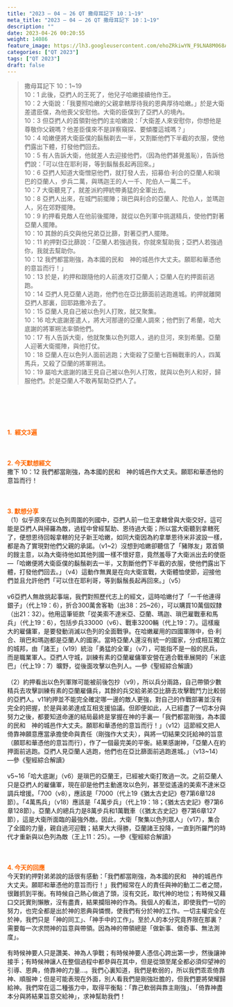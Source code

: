 ```yaml
---
title: "2023 – 04 – 26 QT 撒母耳記下 10：1~19"
meta_title: "2023 – 04 – 26 QT 撒母耳記下 10：1~19"
description: ""
date: 2023-04-26 00:20:55
weight: 14086
feature_image: https://lh3.googleusercontent.com/ehoZRkiwYN_F9LNA8M068AYxt73EavCZno-PD1cJRuf5BbSkQVUWr3gNEbt5kSs28Pb_Elg17kSrtf9ybWvojWoMV6I4tPM3vGRGDq6GkKkPdL2Gut4QAIw4-uykKUAtNiKgQKntvsU=w800
categories: ["QT 2023"]
tags: ["QT 2023"]
draft: false
---
```


<blockquote>撒母耳記下 10：1~19<br />
10：1 此後，亞捫人的王死了，他兒子哈嫩接續他作王。<br />
10：2 大衛說：「我要照哈嫩的父親拿轄厚待我的恩典厚待哈嫩。」於是大衛差遣臣僕，為他喪父安慰他。大衛的臣僕到了亞捫人的境內。<br />
10：3 但亞捫人的首領對他們的主哈嫩說：「大衛差人來安慰你，你想他是尊敬你父親嗎？他差臣僕來不是詳察窺探、要傾覆這城嗎？」<br />
10：4 哈嫩便將大衛臣僕的鬍鬚剃去一半，又割斷他們下半截的衣服，使他們露出下體，打發他們回去。<br />
10：5 有人告訴大衛，他就差人去迎接他們，（因為他們甚覺羞恥），告訴他們說：「可以住在耶利哥，等到鬍鬚長起再回來。」<br />
10：6 亞捫人知道大衛憎惡他們，就打發人去，招募伯‧利合的亞蘭人和瑣巴的亞蘭人，步兵二萬，與瑪迦王的人一千、陀伯人一萬二千。<br />
10：7 大衛聽見了，就差派約押統帶勇猛的全軍出去。<br />
10：8 亞捫人出來，在城門前擺陣；瑣巴與利合的亞蘭人、陀伯人，並瑪迦人，另在郊野擺陣。<br />
10：9 約押看見敵人在他前後擺陣，就從以色列軍中挑選精兵，使他們對著亞蘭人擺陣。<br />
10：10 其餘的兵交與他兄弟亞比篩，對著亞捫人擺陣。<br />
10：11 約押對亞比篩說：「亞蘭人若強過我，你就來幫助我；亞捫人若強過你，我就去幫助你。<br />
10：12 我們都當剛強，為本國的民和　神的城邑作大丈夫。願耶和華憑他的意旨而行！」<br />
10：13 於是，約押和跟隨他的人前進攻打亞蘭人；亞蘭人在約押面前逃跑。<br />
10：14 亞捫人見亞蘭人逃跑，他們也在亞比篩面前逃跑進城。約押就離開亞捫人那裏，回耶路撒冷去了。<br />
10：15 亞蘭人見自己被以色列人打敗，就又聚集。<br />
10：16 哈大底謝差遣人，將大河那邊的亞蘭人調來；他們到了希蘭，哈大底謝的將軍朔法率領他們。<br />
10：17 有人告訴大衛，他就聚集以色列眾人，過約旦河，來到希蘭。亞蘭人迎著大衛擺陣，與他打仗。<br />
10：18 亞蘭人在以色列人面前逃跑；大衛殺了亞蘭七百輛戰車的人，四萬馬兵，又殺了亞蘭的將軍朔法。<br />
10：19 屬哈大底謝的諸王見自己被以色列人打敗，就與以色列人和好，歸服他們。於是亞蘭人不敢再幫助亞捫人了。</blockquote><br />
&nbsp;<br />
<br />
&nbsp;<br />
<br />
<span style="color: #ff6600;"><strong>1.  經文3遍</strong></span><br />
<br />
&nbsp;<br />
<br />
<span style="color: #ff6600;"><strong>2. 今天默想經文<br />
</strong></span>撒下 10：12 我們都當剛強，為本國的民和　神的城邑作大丈夫。願耶和華憑他的意旨而行！<br />
<br />
&nbsp;<br />
<br />
<strong><span style="color: #ff6600;">3. 默想分享<br />
</span></strong>（1）似乎原來在以色列周圍的列國中，亞捫人前一位王拿轄曾與大衛交好。這可能是亞捫人與掃羅為敵，過程中曾經幫助、恩待過大衛；所以當大衛聽到拿轄死了，便想恩待回報拿轄的兒子新王哈嫩，如同大衛因為約拿單恩待米非波設一樣，都是為了實現對他們父親的承諾。（v1~2）沒想到哈嫩卻聽信了「豬隊友」眾首領的餿主意，以為大衛待他如其他列國一樣不懷好意，竟然羞辱了大衛派出去的使臣—「哈嫩便將大衛臣僕的鬍鬚剃去一半，又割斷他們下半截的衣服，使他們露出下體，打發他們回去。」（v4）這動作無異是在向大衛宣戰，大衛體恤使節，迎接他們並且允許他們「可以住在耶利哥，等到鬍鬚長起再回來。」（v5）<br />
<br />
v6亞捫人無故挑起事端，我們對照歷代志上的經文，這時哈嫩付了「一千他連得銀子」（代上19：6），折合300萬舍客勒（出38：25~26），可以購買10萬個奴隸（出21：32）。他用這筆钜款「從美索不達米亞、亞蘭、瑪迦、瑣巴雇戰車和馬兵」（代上19：6），包括步兵33000（v6）、戰車3200輛（代上19：7）。這樣龐大的雇傭軍，是要發動消滅以色列的全面戰爭。在哈嫩雇用的四國軍隊中，伯·利合、瑣巴和瑪迦都是亞蘭人的國家。當時亞蘭人還沒有統一的國家，分成相互獨立的城邦，由「諸王」（v19）統治「勇猛的全軍」（v7），可能指不是一般的民兵，而是職業軍人。亞捫人守城，訓練有素的亞蘭雇傭軍安營在適合戰車展開的「米底巴」（代上19：7）曠野，從後面攻擊以色列人。—參《聖經綜合解讀》<br />
<br />
（2）約押看出以色列軍隊可能被前後包抄（v9），所以兵分兩路，自己帶領少數精兵去攻擊訓練有素的亞蘭雇傭兵，其餘的兵交給弟弟亞比篩去攻擊戰鬥力比較弱的亞捫人。v11約押並不能完全確定哪一邊的敵人更強，對自己的作戰部署並沒有完全的把握，於是與弟弟達成互相支援協議。但即便如此，人已經盡了一切本分與努力之後，都要知道命運的結局最終是掌握在神的手裏—「我們都當剛強，為本國的民和　神的城邑作大丈夫。願耶和華憑他的意旨而行！」（v12）這節經文把人倚靠神願意應當承擔使命與責任（剛強作大丈夫），與將一切結果交託給神的旨意（願耶和華憑他的意旨而行），作了一個最完美的平衡。結果感謝神，「亞蘭人在約押面前逃跑。亞捫人見亞蘭人逃跑，他們也在亞比篩面前逃跑進城。」（v13~14）—參《聖經綜合解讀》<br />
<br />
v5~16「哈大底謝」（v6）是瑣巴的亞蘭王，已經被大衛打敗過一次。之前亞蘭人只是亞捫人的雇傭軍，現在卻是他們主動進攻以色列，甚至從遙遠的美索不達米亞調兵增援。「700（v8），應該是「7000（代上19《猶太古史記》卷7第6章128節）。「4萬馬兵」（v18）應該是「4萬步兵」（代上19：18；《猶太古史記》卷7第6章128節）。亞蘭人的總兵力是8萬步兵和1萬戰車（《猶太古史記》卷7第6章127節），這是大衛所面臨的最強外敵。因此，大衛「聚集以色列眾人」（v17），集合了全國的力量，親自過河迎戰；結果大大得勝，亞蘭諸王投降，一直到所羅門的時代才重新與以色列為敵（王上11：25）。—參《聖經綜合解讀》<br />
<br />
&nbsp;<br />
<br />
<strong style="font-size: inherit;"><span style="color: #ff6600;">4. 今天的回應<br />
</span></strong>今天對約押對弟弟說的話很有感動：「我們都當剛強，為本國的民和　神的城邑作大丈夫。願耶和華憑他的意旨而行！」我們經常在人的責任與神的動工二者之間，很難抓到平衡。有時候自己熱心做過了頭，沒有交託，取代神的地位；有時候又藉口交託實則懶散，沒有盡責，結果攔阻神的作為。我個人的看法，即使我們一切的努力，也完全都是出於神的恩典與憐憫，使我們有分於神的工作。一切主權完全在於神，我們只是「神的同工」、「神手中的工作」。至於人的本分究竟界限在那裏？需要每一次求問神的旨意與帶領。因為神的帶領總是「做新事、做奇事、無法測度」。<br />
<br />
有時候神要人只是讚美、神為人爭戰；有時候神要人憑信心跨出第一步，然後讓神接手；有時候神讓人在整個過程中都參與在其中，但是從頭至尾全都必須仰望神的引導、恩典，倚靠神的力量…。我們心裏知道，我們是軟弱的，所以我們乖乖倚靠神、順服神；但是可能表現在外面，別人看我們是剛強壯膽的，但我們要將榮耀歸給神。我們常在這二種張力中，取得平衡點：「靠己軟弱與靠主剛強」、「倚靠神盡本分與將結果旨意交給神」，求神幫助我們！
        